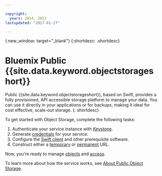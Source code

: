 ```yaml
---

copyright:
  years: 2014, 2017
lastupdated: "2017-01-17"

---
```

{:new_window: target="_blank"}
{:shortdesc: .shortdesc}

# Bluemix Public {{site.data.keyword.objectstorageshort}}

Public {{site.data.keyword.objectstorageshort}}, based on  Swift, provides a fully provisioned, API accessible storage platform to manage your data. You can use it directly in your applications or for backups, making it ideal for cost effective, scale-out storage.
{: shortdesc}

To get started with Object Storage, complete the following tasks:

1. Authenticate your service instance with [Keystone](/docs/services/ObjectStorage/os_authenticate.html).
2. Generate [credentials](/docs/services/ObjectStorage/os_credentials.html) for your service.
3. Configure the [Swift client](/docs/services/ObjectStorage/os_configuring.html) and other prerequisite software.
4. Construct either a [temporary](/docs/services/ObjectStorage/os_tempurl.html) or [permanent](/docs/services/ObjectStorage/os_constructing.html) URL.

Now, you're ready to manage [objects](/docs/services/ObjectStorage/os_managing.html) and [access](/docs/services/ObjectStorage/os_security.html).

To learn more about how the service works, see [About Public Object Storage](/docs/services/ObjectStorage/os_works_public.html).
